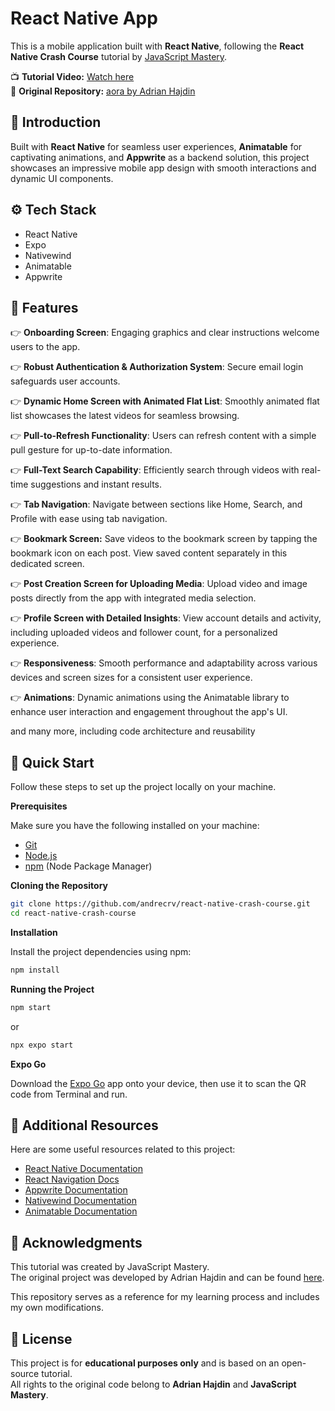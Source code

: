 # React Native App  

This is a mobile application built with **React Native**, following the **React Native Crash Course** tutorial by [JavaScript Mastery](https://www.youtube.com/@JavaScriptMastery).  

📺 **Tutorial Video:** [Watch here](https://www.youtube.com/watch?v=ZBCUegTZF7M&ab_channel=JavaScriptMastery)  
📂 **Original Repository:** [aora by Adrian Hajdin](https://github.com/adrianhajdin/aora)  

## 🚀 Introduction  

Built with **React Native** for seamless user experiences, **Animatable** for captivating animations, and **Appwrite** as a backend solution, this project showcases an impressive mobile app design with smooth interactions and dynamic UI components.  

## ⚙️ Tech Stack  

- React Native
- Expo
- Nativewind
- Animatable
- Appwrite

## 🔋 Features  

👉 **Onboarding Screen**: Engaging graphics and clear instructions welcome users to the app.

👉 **Robust Authentication & Authorization System**: Secure email login safeguards user accounts.

👉 **Dynamic Home Screen with Animated Flat List**: Smoothly animated flat list showcases the latest videos for seamless browsing.

👉 **Pull-to-Refresh Functionality**: Users can refresh content with a simple pull gesture for up-to-date information.

👉 **Full-Text Search Capability**: Efficiently search through videos with real-time suggestions and instant results.

👉 **Tab Navigation**: Navigate between sections like Home, Search, and Profile with ease using tab navigation.

👉 **Bookmark Screen:** Save videos to the bookmark screen by tapping the bookmark icon on each post. View saved content separately in this dedicated screen.

👉 **Post Creation Screen for Uploading Media**: Upload video and image posts directly from the app with integrated media selection.

👉 **Profile Screen with Detailed Insights**: View account details and activity, including uploaded videos and follower count, for a personalized experience.

👉 **Responsiveness**: Smooth performance and adaptability across various devices and screen sizes for a consistent user experience.

👉 **Animations**: Dynamic animations using the Animatable library to enhance user interaction and engagement throughout the app's UI.

and many more, including code architecture and reusability


## 🤸 Quick Start

Follow these steps to set up the project locally on your machine.

**Prerequisites**

Make sure you have the following installed on your machine:

- [Git](https://git-scm.com/)
- [Node.js](https://nodejs.org/en)
- [npm](https://www.npmjs.com/) (Node Package Manager)

**Cloning the Repository**

```bash
git clone https://github.com/andrecrv/react-native-crash-course.git
cd react-native-crash-course
```

**Installation**

Install the project dependencies using npm:

```bash
npm install
```

**Running the Project**

```bash
npm start
```
or
```bash
npx expo start
```



**Expo Go**

Download the [Expo Go](https://expo.dev/go) app onto your device, then use it to scan the QR code from Terminal and run.  

  
## 🔗 Additional Resources  

Here are some useful resources related to this project:  

- [React Native Documentation](https://reactnative.dev/)  
- [React Navigation Docs](https://reactnavigation.org/docs/)  
- [Appwrite Documentation](https://appwrite.io/docs)  
- [Nativewind Documentation](https://www.nativewind.dev/)  
- [Animatable Documentation](https://github.com/oblador/react-native-animatable)  

## 🚨 Acknowledgments  

This tutorial was created by JavaScript Mastery.  
The original project was developed by Adrian Hajdin and can be found [here](https://github.com/adrianhajdin/aora).
  
This repository serves as a reference for my learning process and includes my own modifications.


## 📜 License  

This project is for **educational purposes only** and is based on an open-source tutorial.  
All rights to the original code belong to **Adrian Hajdin** and **JavaScript Mastery**.

